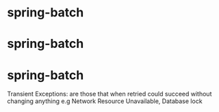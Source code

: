 # spring-batch
# spring-batch
# spring-batch

Transient Exceptions: are those that when retried could succeed without changing anything
e.g Network Resource Unavailable, Database lock

